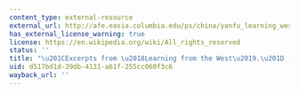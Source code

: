 ```yaml
---
content_type: external-resource
external_url: http://afe.easia.columbia.edu/ps/china/yanfu_learning_west.pdf
has_external_license_warning: true
license: https://en.wikipedia.org/wiki/All_rights_reserved
status: ''
title: "\u201CExcerpts from \u2018Learning from the West\u2019.\u201D (PDF)"
uid: d517bd1d-39db-4131-a61f-255cc060f3c6
wayback_url: ''
---
```

